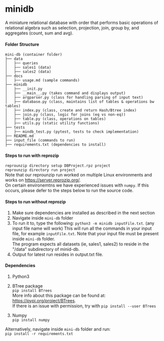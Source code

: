 # minidb
A miniature relational database with order that performs basic operations of relational 
algebra such as selection, projection, join, group by, and aggregates (count, sum and avg).

#### Folder Structure
```
mini-db (container folder)
├── data
│   ├── queries
│   ├── sales1 (data)
│   ├── sales2 (data)
├── docs
│   ├── usage.md (sample commands)
├── minidb
│   ├── __init.py 
│   ├── __main__.py (takes command and displays output)
│   ├── argparser.py (class for handling parsing of input text)
│   ├── database.py (class, maintains list of tables & operations bw tables)
│   ├── index.py (class, create and return Hash/Btree index)
│   ├── join.py (class, logic for joins (eq vs non-eq))
│   ├── table.py (class, operations on tables)
│   ├── utils.py (static utility functions)
├── tests
│   ├── mindb_test.py (pytest, tests to check implementation)
├── README.md
├── input_file (commands to run)
├── requirements.txt (dependencies to install)
```
#### Steps to run with reprozip  
```reprounzip directory setup DBProject.rpz project```  
```reprounzip directory run project```  
Note that our reprounzip run worked on multiple Linux environments and works on https://server.reprozip.org/.  
On certain environemtns we have experienced issues with ```numpy```. If this occurs, please defer to the steps below to run the source code.
#### Steps to run without reprozip
1. Make sure dependencies are installed as described in the next section
2. Navigate inside ```mini-db``` folder
3. To run it to, type the following:
```python3 -m minidb inputFile.txt```. 
(any input file name will work)
This will run all the commands in your input file, for example ```inputFile.txt```. 
Note that your input file must be present inside ```mini-db``` folder.  
The program expects all datasets (ie, sales1, sales2) to reside in the "/data" subdirectory of minid-db.
4. Output for latest run resides in output.txt file.
#### Dependencies
1. Python3
2. BTree package\
```pip install BTrees```\
More info about this package can be found at: https://pypi.org/project/BTrees. \
If there is an issue with permission, try with ```pip install --user BTrees```

3. Numpy\
```pip install numpy```

Alternatively, navigate inside ```mini-db``` folder and run:\
```pip install -r requirements.txt```
